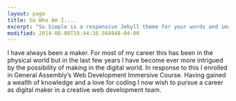 ```yaml
---
layout: page
title: So Who Am I....
excerpt: "So Simple is a responsive Jekyll theme for your words and images."
modified: 2014-08-08T19:44:38.564948-04:00
---
```


I have always been a maker. For most of my career this has been in the physical world but in the last few years I have become ever more intrigued by the possibility of making in the digital world. In response to this I enrolled in General Assembly’s Web Development Immersive Course. Having gained a wealth of knowledge and a love for coding I now wish to pursue a career as digital maker in a creative web development team.

<!-- [^1]: Example: *domain.com/category-name/post-title* -->
